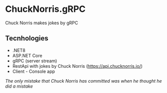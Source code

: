 # ChuckNorris.gRPC
Chuck Norris makes jokes by gRPC

## Tecnhologies
 - .NET8
 - ASP.NET Core
 - gRPC (server stream)
 - RestApi with jokes by Chuck Norris (https://api.chucknorris.io/)
 - Client - Console app

*The only mistake that Chuck Norris has committed was when he thought he did a mistake*
